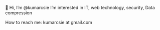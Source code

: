 👋 Hi, I’m @kumarcsie
 I’m interested in IT, web technology, security, Data compression
 
 How to reach me: kumarcsie at gmail.com


<!---
kumarcsie/kumarcsie is a ✨ special ✨ repository because its `README.md` (this file) appears on your GitHub profile.
You can click the Preview link to take a look at your changes.
--->
